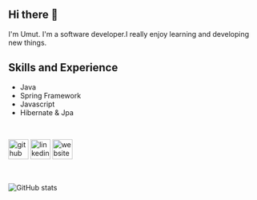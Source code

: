 ## Hi there 👋

I'm Umut. I'm a software developer.I really enjoy learning and developing new things.

## Skills and Experience
-  Java
-  Spring Framework
-  Javascript
-  Hibernate & Jpa


<br>

[<img src='https://cdn.jsdelivr.net/npm/simple-icons@3.0.1/icons/github.svg' alt='github' height='40'>](https://github.com/CUmut)  [<img src='https://cdn.jsdelivr.net/npm/simple-icons@3.0.1/icons/linkedin.svg' alt='linkedin' height='40'>](https://www.linkedin.com/in/https://www.linkedin.com/in/umut-çakmak1//)  [<img src='https://cdn.jsdelivr.net/npm/simple-icons@3.0.1/icons/icloud.svg' alt='website' height='40'>](https://www.notion.so/Software-Development-219844cd119d435aabbe470c2eafbacb)  

<br>

![GitHub stats](https://github-readme-stats.vercel.app/api?username=CUmut&show_icons=true)  




